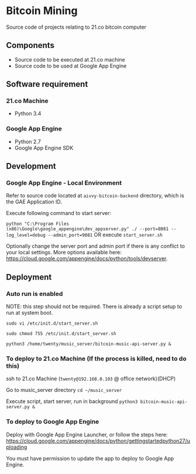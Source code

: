 Bitcoin Mining
================

Source code of projects relating to 21.co bitcoin computer

## Components

- Source code to be executed at 21.co machine
- Source code to be used at Google App Engine


## Software requirement

### 21.co Machine
- Python 3.4

### Google App Engine
- Python 2.7
- Google App Engine SDK


## Development

### Google App Engine - Local Environment

Refer to source code located at `aivvy-bitcoin-backend` directory, which is the GAE Application ID.

Execute following command to start server:

`python "C:\Program Files (x86)\Google\google_appengine\dev_appserver.py" ./ --port=8081 --log_level=debug --admin_port=9081` OR execute `start_server.sh`

Optionally change the server port and admin port if there is any conflict to your local settings. More options available here:  https://cloud.google.com/appengine/docs/python/tools/devserver.


## Deployment

### Auto run is enabled

NOTE: this step should not be required. There is already a script setup to run at system boot.

`sudo vi /etc/init.d/start_server.sh`

`sudo chmod 755 /etc/init.d/start_server.sh`

`python3 /home/twenty/music_server/bitcoin-music-api-server.py &`

### To deploy to 21.co Machine (If the process is killed, need to do this)

ssh to 21.co Machine (`twenty@192.168.0.103` @ office network)(DHCP)

Go to music_server directory
`cd ~/music_server`

Execute script, start server, run in background
`python3 bitcoin-music-api-server.py &`


### To deploy to Google App Engine

Deploy with Google App Engine Launcher, or follow the steps here: https://cloud.google.com/appengine/docs/python/gettingstartedpython27/uploading

You must have permission to update the app to deploy to Google App Engine.
